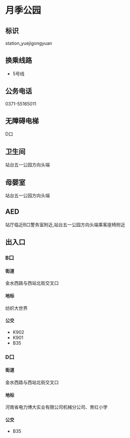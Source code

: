 # 月季公园

## 标识

station_yuejigongyuan

## 换乘线路

- 5号线

## 公务电话

0371-55165011

## 无障碍电梯

D口

## 卫生间

站台五一公园方向头端

## 母婴室

站台五一公园方向头端

## AED

站厅临近B口警务室附近,站台五一公园方向头端乘客座椅附近

## 出入口

### B口

#### 街道

金水西路与西站北街交叉口

#### 地标

纺织大世界

#### 公交

- K902
- K901
- B35

### D口

#### 街道

金水西路与西站北街交叉口

#### 地标

河南省电力博大实业有限公司机械分公司、育红小学

#### 公交

- B35

